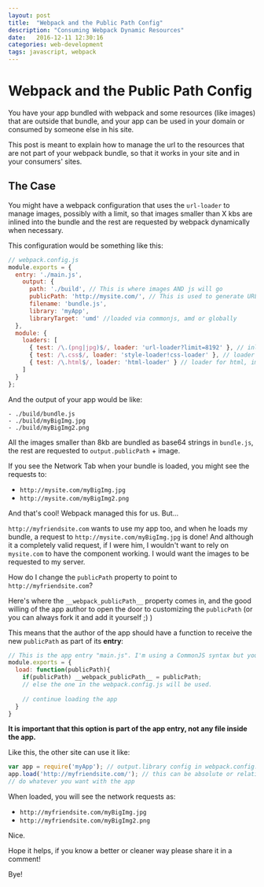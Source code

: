 ```yaml
---
layout: post
title:  "Webpack and the Public Path Config"
description: "Consuming Webpack Dynamic Resources"
date:   2016-12-11 12:30:16
categories: web-development
tags: javascript, webpack
---
```


# Webpack and the Public Path Config

You have your app bundled with webpack and some resources (like images) that are outside that bundle, and your app can be used 
in your domain or consumed by someone else in his site.

This post is meant to explain how to manage the url to the resources that are not part of your webpack bundle, so that
it works in your site and in your consumers' sites.

## The Case

You might have a webpack configuration that uses the `url-loader` to manage images, possibly with a limit, so that 
images smaller than X kbs are inlined into the bundle and the rest are requested by webpack dynamically when necessary.

This configuration would be something like this:

```javascript
// webpack.config.js
module.exports = {
  entry: './main.js',
    output: {
      path: './build', // This is where images AND js will go
      publicPath: 'http://mysite.com/', // This is used to generate URLs to e.g. images
      filename: 'bundle.js',
      library: 'myApp',
      libraryTarget: 'umd' //loaded via commonjs, amd or globally
  },
  module: {
    loaders: [
      { test: /\.(png|jpg)$/, loader: 'url-loader?limit=8192' }, // inline base64 URLs for <=8k images, direct URLs for the rest
      { test: /\.css$/, loader: 'style-loader!css-loader' }, // loader for css, imgs will be loaded
      { test: /\.html$/, loader: 'html-loader' } // loader for html, imgs src attrs will be loaded
    ]
  }
};
```

And the output of your app would be like:

```
- ./build/bundle.js
- ./build/myBigImg.jpg
- ./build/myBigImg2.png
```

All the images smaller than 8kb are bundled as base64 strings in `bundle.js`, the rest are requested to `output.publicPath` + image.

If you see the Network Tab when your bundle is loaded, you might see the requests to:

* `http://mysite.com/myBigImg.jpg`
* `http://mysite.com/myBigImg2.png`

And that's cool! Webpack managed this for us. But...

`http://myfriendsite.com` wants to use my app too, and when he loads my bundle, a request to `http://mysite.com/myBigImg.jpg` 
is done! And although it a completely valid request, if I were him, I wouldn't want to rely on `mysite.com` to have the component working.
I would want the images to be requested to my server.

How do I change the `publicPath` property to point to `http://myfriendsite.com`? 

Here's where the `__webpack_publicPath__` property comes in, and the good willing of the app author to open the door 
to customizing the `publicPath` (or you can always fork it and add it yourself ;) ) 

This means that the author of the app should have a function to receive the new `publicPath` as part of its **entry**:

```javascript
// This is the app entry "main.js". I'm using a CommonJS syntax but you can use what you want 
module.exports = {
  load: function(publicPath){
    if(publicPath) __webpack_publicPath__ = publicPath;
    // else the one in the webpack.config.js will be used.
    
    // continue loading the app
  }
}
```

**It is important that this option is part of the app entry, not any file inside the app.** 

Like this, the other site can use it like:

```javascript
var app = require('myApp'); // output.library config in webpack.config.js
app.load('http://myfriendsite.com/'); // this can be absolute or relative
// do whatever you want with the app
```

When loaded, you will see the network requests as:

* `http://myfriendsite.com/myBigImg.jpg`
* `http://myfriendsite.com/myBigImg2.png`

Nice.

Hope it helps, if you know a better or cleaner way please share it in a comment!

Bye!